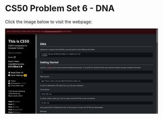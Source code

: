 # CS50 Problem Set 6 - DNA

Click the image below to visit the webpage:

[![CS50 Hello Problem Set](dna.png)](https://cs50.harvard.edu/x/2023/psets/6/dna/)